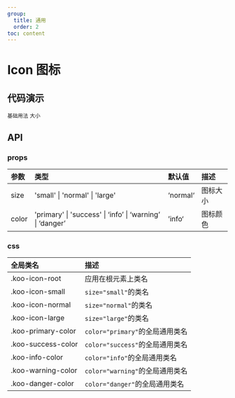 ```yaml
---
group:
  title: 通用
  order: 2
toc: content
---
```


# Icon 图标

## 代码演示

<code src="./demo/BasicUsage.tsx">基础用法</code>
<code src="./demo/Size.tsx">大小</code>

## API

### props

| 参数  | 类型                                                      | 默认值   | 描述     |
| :---- | :-------------------------------------------------------- | :------- | :------- |
| size  | 'small' \| 'normal' \| 'large'                            | ‘normal‘ | 图标大小 |
| color | 'primary' \| 'success' \| ‘info’ \| ‘warning’ \| ‘danger’ | ’info‘   | 图标颜色 |

### css

| 全局类名           | 描述                            |
| :----------------- | :------------------------------ |
| .koo-icon-root     | 应用在根元素上类名              |
| .koo-icon-small    | `size="small"`的类名            |
| .koo-icon-normal   | `size="normal"`的类名           |
| .koo-icon-large    | `size="large"`的类名            |
| .koo-primary-color | `color="primary"`的全局通用类名 |
| .koo-success-color | `color="success"`的全局通用类名 |
| .koo-info-color    | `color="info"`的全局通用类名    |
| .koo-warning-color | `color="warning"`的全局通用类名 |
| .koo-danger-color  | `color="danger"`的全局通用类名  |
